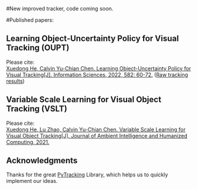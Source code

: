 #New improved tracker, code coming soon.

#Published papers:
## Learning Object-Uncertainty Policy for Visual Tracking (OUPT)
Please cite:  
[Xuedong He, Calvin Yu-Chian Chen. Learning Object-Uncertainty Policy for Visual Tracking[J]. Information Sciences, 2022, 582: 60-72.](https://doi.org/10.1016/j.ins.2021.09.002)
([Raw tracking results](https://drive.google.com/file/d/1OibHYFO9hBMqVGjatCKgNJ_jGmQ4v_0D/view?usp=sharing))

## Variable Scale Learning for Visual Object Tracking (VSLT)
Please cite:  
[Xuedong He, Lu Zhao, Calvin Yu-Chian Chen. Variable Scale Learning for Visual Object Tracking[J]. Journal of Ambient Intelligence and Humanized Computing, 2021.](https://doi.org/10.1007/s12652-021-03469-2)

## Acknowledgments
Thanks for the great [PyTracking](https://github.com/visionml/pytracking) Library, which helps us to quickly implement our ideas.


